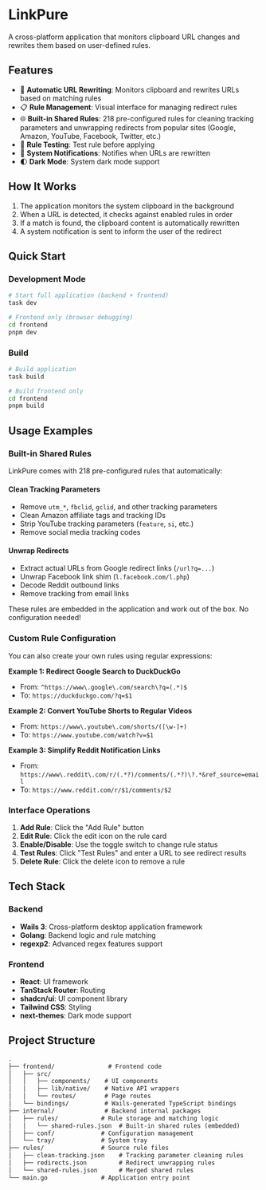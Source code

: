 # LinkPure

A cross-platform application that monitors clipboard URL changes and rewrites them based on user-defined rules.

## Features

- 🔄 **Automatic URL Rewriting**: Monitors clipboard and rewrites URLs based on matching rules
- 📋 **Rule Management**: Visual interface for managing redirect rules
- 🌐 **Built-in Shared Rules**: 218 pre-configured rules for cleaning tracking parameters and unwrapping redirects from popular sites (Google, Amazon, YouTube, Facebook, Twitter, etc.)
- 🧪 **Rule Testing**: Test rule before applying
- 🔔 **System Notifications**: Notifies when URLs are rewritten
- 🌓 **Dark Mode**: System dark mode support

## How It Works

1. The application monitors the system clipboard in the background
2. When a URL is detected, it checks against enabled rules in order
3. If a match is found, the clipboard content is automatically rewritten
4. A system notification is sent to inform the user of the redirect

## Quick Start

### Development Mode

```bash
# Start full application (backend + frontend)
task dev

# Frontend only (browser debugging)
cd frontend
pnpm dev
```

### Build

```bash
# Build application
task build

# Build frontend only
cd frontend
pnpm build
```

## Usage Examples

### Built-in Shared Rules

LinkPure comes with 218 pre-configured rules that automatically:

#### Clean Tracking Parameters

- Remove `utm_*`, `fbclid`, `gclid`, and other tracking parameters
- Clean Amazon affiliate tags and tracking IDs
- Strip YouTube tracking parameters (`feature`, `si`, etc.)
- Remove social media tracking codes

#### Unwrap Redirects

- Extract actual URLs from Google redirect links (`/url?q=...`)
- Unwrap Facebook link shim (`l.facebook.com/l.php`)
- Decode Reddit outbound links
- Remove tracking from email links

These rules are embedded in the application and work out of the box. No configuration needed!

### Custom Rule Configuration

You can also create your own rules using regular expressions:

**Example 1: Redirect Google Search to DuckDuckGo**

- From: `^https://www\.google\.com/search\?q=(.*)$`
- To: `https://duckduckgo.com/?q=$1`

**Example 2: Convert YouTube Shorts to Regular Videos**

- From: `https://www\.youtube\.com/shorts/([\w-]+)`
- To: `https://www.youtube.com/watch?v=$1`

**Example 3: Simplify Reddit Notification Links**

- From: `https://www\.reddit\.com/r/(.*?)/comments/(.*?)\?.*&ref_source=email`
- To: `https://www.reddit.com/r/$1/comments/$2`

### Interface Operations

1. **Add Rule**: Click the "Add Rule" button
2. **Edit Rule**: Click the edit icon on the rule card
3. **Enable/Disable**: Use the toggle switch to change rule status
4. **Test Rules**: Click "Test Rules" and enter a URL to see redirect results
5. **Delete Rule**: Click the delete icon to remove a rule

## Tech Stack

### Backend

- **Wails 3**: Cross-platform desktop application framework
- **Golang**: Backend logic and rule matching
- **regexp2**: Advanced regex features support

### Frontend

- **React**: UI framework
- **TanStack Router**: Routing
- **shadcn/ui**: UI component library
- **Tailwind CSS**: Styling
- **next-themes**: Dark mode support

## Project Structure

```txt
.
├── frontend/               # Frontend code
│   ├── src/
│   │   ├── components/    # UI components
│   │   ├── lib/native/    # Native API wrappers
│   │   └── routes/        # Page routes
│   └── bindings/          # Wails-generated TypeScript bindings
├── internal/              # Backend internal packages
│   ├── rules/            # Rule storage and matching logic
│   │   └── shared-rules.json  # Built-in shared rules (embedded)
│   ├── conf/             # Configuration management
│   └── tray/             # System tray
├── rules/                # Source rule files
│   ├── clean-tracking.json    # Tracking parameter cleaning rules
│   ├── redirects.json         # Redirect unwrapping rules
│   └── shared-rules.json      # Merged shared rules
└── main.go               # Application entry point
```
